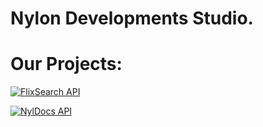 # Nylon Developments Studio.

# Our Projects:
[![FlixSearch API](https://github-readme-stats.vercel.app/api/pin/?username=NylonDevStudio&repo=FlixSearch-API&show_owner=true&theme=radical)](https://github.com/anuraghazra/github-readme-stats)

[![NylDocs API](https://github-readme-stats.vercel.app/api/pin/?username=NylonDevStudio&repo=NylDocs-API&show_owner=true&theme=radical)](https://github.com/anuraghazra/github-readme-stats)

